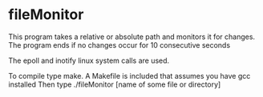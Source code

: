 # fileMonitor

This program takes a relative or absolute path and monitors it for changes. 
The program ends if no changes occur for 10 consecutive seconds

The epoll and inotify linux system calls are used.

To compile type make. A Makefile is included that assumes you have gcc installed
Then type ./fileMonitor [name of some file or directory]
